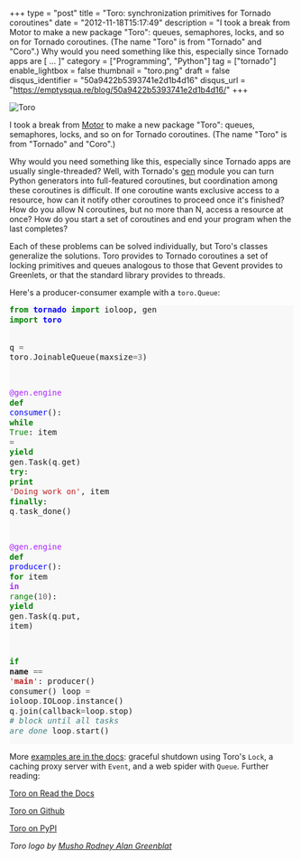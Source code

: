+++
type = "post"
title = "Toro: synchronization primitives for Tornado coroutines"
date = "2012-11-18T15:17:49"
description = "I took a break from Motor to make a new package \"Toro\": queues, semaphores, locks, and so on for Tornado coroutines. (The name \"Toro\" is from \"Tornado\" and \"Coro\".) Why would you need something like this, especially since Tornado apps are [ ... ]"
category = ["Programming", "Python"]
tag = ["tornado"]
enable_lightbox = false
thumbnail = "toro.png"
draft = false
disqus_identifier = "50a9422b5393741e2d1b4d16"
disqus_url = "https://emptysqua.re/blog/50a9422b5393741e2d1b4d16/"
+++

<p><img style="display:block; margin-left:auto; margin-right:auto;" src="toro.png" alt="Toro" title="toro.png" border="0"   /></p>
<p>I took a break from <a href="/motor/">Motor</a> to make a new package "Toro": queues, semaphores, locks, and so on for Tornado coroutines. (The name "Toro" is from "Tornado" and "Coro".)</p>
<p>Why would you need something like this, especially since Tornado apps are usually single-threaded? Well, with Tornado's <a href="http://www.tornadoweb.org/en/latest/gen.html">gen</a> module you can turn Python generators into full-featured coroutines, but coordination among these coroutines is difficult. If one coroutine wants exclusive access to a resource, how can it notify other coroutines to proceed once it's finished? How do you allow N coroutines, but no more than N, access a resource at once? How do you start a set of coroutines and end your program when the last completes?</p>
<p>Each of these problems can be solved individually, but Toro's classes generalize the solutions. Toro provides to Tornado coroutines a set of locking primitives and queues analogous to those that Gevent provides to Greenlets, or that the standard library provides to threads.</p>
<p>Here's a producer-consumer example with a <code>toro.Queue</code>:</p>
<div class="codehilite" style="background: #f8f8f8"><pre style="line-height: 125%"><span style="color: #008000; font-weight: bold">from</span> <span style="color: #0000FF; font-weight: bold">tornado</span> <span style="color: #008000; font-weight: bold">import</span> ioloop, gen
<span style="color: #008000; font-weight: bold">import</span> <span style="color: #0000FF; font-weight: bold">toro</span>

q <span style="color: #666666">=</span> toro<span style="color: #666666">.</span>JoinableQueue(maxsize<span style="color: #666666">=3</span>)

<span style="color: #AA22FF">@gen.engine</span>
<span style="color: #008000; font-weight: bold">def</span> <span style="color: #0000FF">consumer</span>():
    <span style="color: #008000; font-weight: bold">while</span> <span style="color: #008000">True</span>:
        item <span style="color: #666666">=</span> <span style="color: #008000; font-weight: bold">yield</span> gen<span style="color: #666666">.</span>Task(q<span style="color: #666666">.</span>get)
        <span style="color: #008000; font-weight: bold">try</span>:
            <span style="color: #008000; font-weight: bold">print</span> <span style="color: #BA2121">&#39;Doing work on&#39;</span>, item
        <span style="color: #008000; font-weight: bold">finally</span>:
            q<span style="color: #666666">.</span>task_done()

<span style="color: #AA22FF">@gen.engine</span>
<span style="color: #008000; font-weight: bold">def</span> <span style="color: #0000FF">producer</span>():
    <span style="color: #008000; font-weight: bold">for</span> item <span style="color: #AA22FF; font-weight: bold">in</span> <span style="color: #008000">range</span>(<span style="color: #666666">10</span>):
        <span style="color: #008000; font-weight: bold">yield</span> gen<span style="color: #666666">.</span>Task(q<span style="color: #666666">.</span>put, item)

<span style="color: #008000; font-weight: bold">if</span> __name__ <span style="color: #666666">==</span> <span style="color: #BA2121">&#39;__main__&#39;</span>:
    producer()
    consumer()
    loop <span style="color: #666666">=</span> ioloop<span style="color: #666666">.</span>IOLoop<span style="color: #666666">.</span>instance()
    q<span style="color: #666666">.</span>join(callback<span style="color: #666666">=</span>loop<span style="color: #666666">.</span>stop) <span style="color: #408080; font-style: italic"># block until all tasks are done</span>
    loop<span style="color: #666666">.</span>start()
</pre></div>


<p>More <a href="http://toro.readthedocs.org/en/latest/examples/index.html">examples are in the docs</a>: graceful shutdown using Toro's <code>Lock</code>, a caching proxy server with <code>Event</code>, and a web spider with <code>Queue</code>. Further reading:</p>
<p><a href="http://toro.readthedocs.org/">Toro on Read the Docs</a></p>
<p><a href="https://github.com/ajdavis/toro">Toro on Github</a></p>
<p><a href="http://pypi.python.org/pypi/toro/">Toro on PyPI</a></p>
<p><em>Toro logo by <a href="http://whimsyload.com/">Musho Rodney Alan Greenblat</a></em></p>
